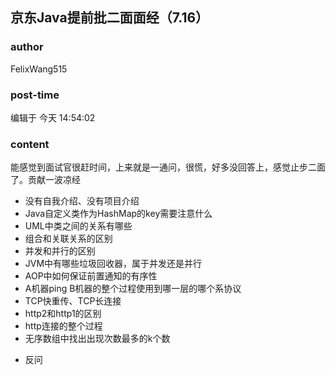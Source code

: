 ## 京东Java提前批二面面经（7.16）
### author 
FelixWang515
### post-time 

编辑于  今天 14:54:02
### content 
<div class="post-topic-des nc-post-content">
 <div>
  <span>
   能感觉到面试官很赶时间，上来就是一通问，很慌，好多没回答上，感觉止步二面了。贡献一波凉经
  </span>
  <br/>
 </div>
 <ul>
  <li>
   没有自我介绍、没有项目介绍
  </li>
  <li>
   Java自定义类作为HashMap的key需要注意什么
  </li>
  <li>
   UML中类之间的关系有哪些
  </li>
  <li>
   组合和关联关系的区别
  </li>
  <li>
   并发和并行的区别
  </li>
  <li>
   JVM中有哪些垃圾回收器，属于并发还是并行
  </li>
  <li>
   AOP中如何保证前置通知的有序性
  </li>
  <li>
   A机器ping B机器的整个过程使用到哪一层的哪个系协议
  </li>
  <li>
   TCP快重传、TCP长连接
  </li>
  <li>
   http2和http1的区别
  </li>
  <li>
   http连接的整个过程
  </li>
  <li>
   无序数组中找出出现次数最多的k个数
  </li>
 </ul>
 <div>
  <ul>
   <li>
    反问
   </li>
  </ul>
  <div>
   <br/>
  </div>
 </div>
</div>
